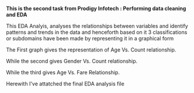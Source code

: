 **This is the second task from Prodigy Infotech : Performing data cleaning and EDA**

This EDA Analyis, analyses the relationships between variables and identify patterns and trends in the data and henceforth based on it 3 classifications or subdomains have been made by representing it in a graphical form

The First graph gives the representation of Age Vs. Count relationship.

While the second gives Gender Vs. Count relationship.

While the third gives Age Vs. Fare Relationship.

Herewith I've attatched the final EDA analysis file
